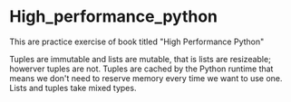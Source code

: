 # High_performance_python
This are practice exercise of book titled "High Performance Python"

Tuples are immutable and lists are mutable, that is lists are resizeable; howerver tuples are not.
Tuples are cached by the Python runtime that means we don't need to 
reserve memory every time we want to use one. Lists and tuples take mixed types.
